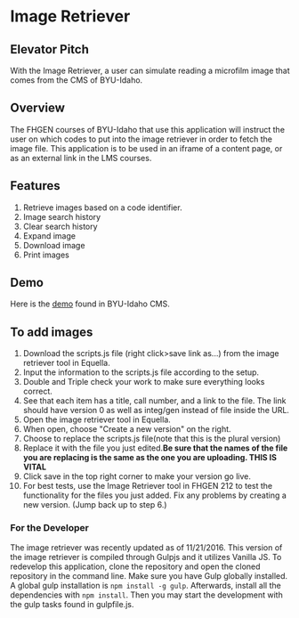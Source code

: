 # Image Retriever

## Elevator Pitch

With the Image Retriever, a user can simulate reading a microfilm image that comes from the CMS of BYU-Idaho.

## Overview

The FHGEN courses of BYU-Idaho that use this application will instruct the user on which codes to put into the image retriever in order to fetch the image file.  This application is to be used in an iframe of a content page, or as an external link in the LMS courses.

## Features 
1. Retrieve images based on a code identifier.
2. Image search history
3. Clear search history
4. Expand image
5. Download image
6. Print images

## Demo
Here is the [demo](https://content.byui.edu/file/92cc88d9-a083-4f8a-b8f1-ea8d2608f8fc/3/image-retriever.zip/image-retriever/index.html) found in BYU-Idaho CMS.

## To add images
1. Download the scripts.js file (right click>save link as...) from the image retriever tool in Equella.
2. Input the information to the scripts.js file according to the setup.
3. Double and Triple check your work to make sure everything looks correct. 
4. See that each item has a title, call number, and a link to the file. The link should have version 0 as well as integ/gen instead of file inside the URL.
5. Open the image retriever tool in Equella.
6. When open, choose "Create a new version" on the right.
7. Choose to replace the scripts.js file(note that this is the plural version)
8. Replace it with the file you just edited.**Be sure that the names of the file you are replacing is the same as the one you are uploading. THIS IS VITAL**
9. Click save in the top right corner to make your version go live.
10. For best tests, use the Image Retriever tool in FHGEN 212 to test the functionality for the files you just added. Fix any problems by creating a new version. (Jump back up to step 6.)

### For the Developer
The image retriever was recently updated as of 11/21/2016.  This version of the image retriever is compiled through Gulpjs and it utilizes Vanilla JS.  To redevelop this application, clone the repository and open the cloned repository in the command line.  Make sure you have Gulp globally installed.  A global gulp installation is `npm install -g gulp`.  Afterwards, install all the dependencies with `npm install`.  Then you may start the development with the gulp tasks found in gulpfile.js.
